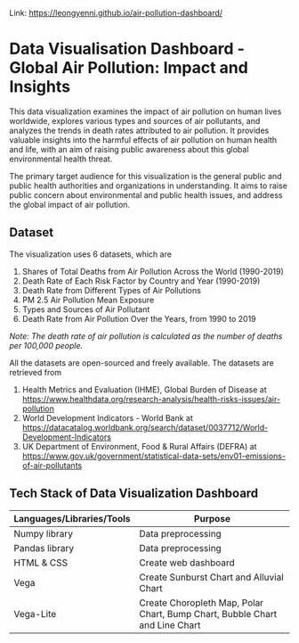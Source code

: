 Link: https://leongyenni.github.io/air-pollution-dashboard/

<h1>Data Visualisation Dashboard - Global Air Pollution: Impact and Insights</h1>   

This data visualization examines the impact of air pollution on human lives worldwide, explores various types and sources of air pollutants, and analyzes the trends in death rates attributed to air pollution. It provides valuable insights into the harmful effects of air pollution on human health and life, with an aim of raising public awareness about this global environmental health threat.

The primary target audience for this visualization is the general public and public health authorities and organizations in understanding. It aims to raise public concern about environmental and public health issues, and address the global impact of air pollution.

<h2>Dataset</h2>    
The visualization uses 6 datasets, which are 
<ol>
  <li> Shares of Total Deaths from Air Pollution Across the World (1990-2019) </li>  
  <li> Death Rate of Each Risk Factor by Country and Year (1990-2019) </li>
  <li> Death Rate from Different Types of Air Pollutions </li>    
  <li> PM 2.5 Air Pollution Mean Exposure </li>   
  <li> Types and Sources of Air Pollutant </li>     
  <li> Death Rate from Air Pollution Over the Years, from 1990 to 2019 </li>    
</ol>

<em> Note: The death rate of air pollution is calculated as the number of deaths per 100,000 people.  </em>

All the datasets are open-sourced and freely available. The datasets are retrieved from 
1. Health Metrics and Evaluation (IHME), Global Burden of Disease at https://www.healthdata.org/research-analysis/health-risks-issues/air-pollution 
2. World Development Indicators - World Bank at  https://datacatalog.worldbank.org/search/dataset/0037712/World-Development-Indicators  
3. UK Department of Environment, Food & Rural Affairs (DEFRA) at https://www.gov.uk/government/statistical-data-sets/env01-emissions-of-air-pollutants

<h2>Tech Stack of Data Visualization Dashboard</h2> 

| Languages/Libraries/Tools  | Purpose              |
| -------------------------- | -------------------- |
| Numpy library              | Data preprocessing   |
| Pandas library             | Data preprocessing   |
| HTML & CSS                 | Create web dashboard |
| Vega                       | Create Sunburst Chart and Alluvial Chart  |
| Vega-Lite                  | Create Choropleth Map, Polar Chart, Bump Chart, Bubble Chart and Line Chart |

